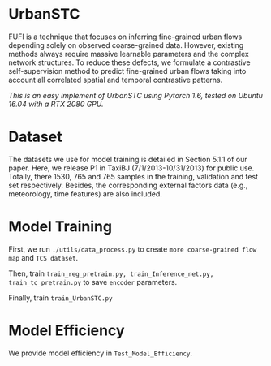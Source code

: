 # UrbanSTC

FUFI is a technique that focuses on inferring fine-grained urban flows depending solely on observed coarse-grained data. However, existing methods always require massive learnable parameters and the complex network structures. To reduce these defects, we formulate a contrastive self-supervision method to predict fine-grained urban flows taking into account all correlated spatial and temporal contrastive patterns.

*This is an easy implement of UrbanSTC using Pytorch 1.6, tested on Ubuntu 16.04 with a RTX 2080 GPU.*

# Dataset

The datasets we use for model training is detailed in Section 5.1.1 of our paper. Here, we release P1 in TaxiBJ (7/1/2013-10/31/2013) for public use. Totally, there 1530, 765 and 765 samples in the training, validation and test set respectively. Besides, the corresponding external factors data (e.g., meteorology, time features) are also included. 

# Model  Training

First, we run `./utils/data_process.py` to create `more coarse-grained flow map` and `TCS dataset`.

Then, train `train_reg_pretrain.py, train_Inference_net.py, train_tc_pretrain.py` to save `encoder` parameters.

Finally, train `train_UrbanSTC.py`

# Model Efficiency

We provide model efficiency in `Test_Model_Efficiency`.
